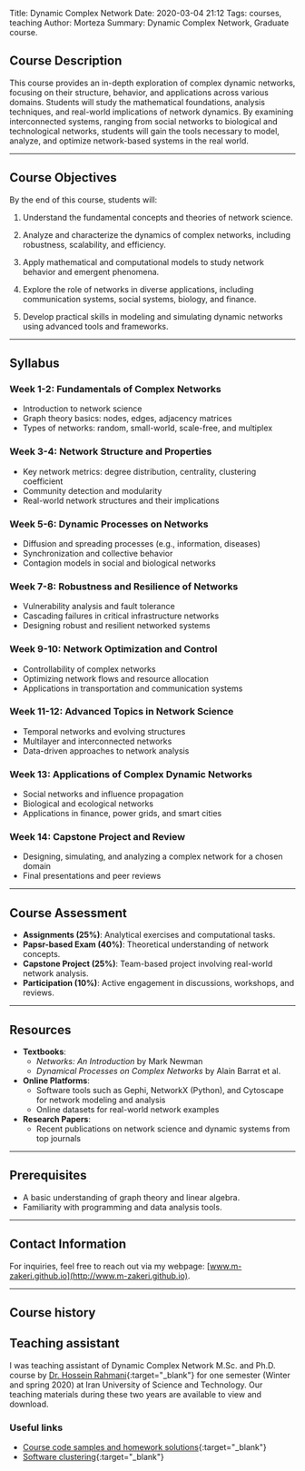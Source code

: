 Title: Dynamic Complex Network
Date: 2020-03-04 21:12
Tags: courses, teaching
Author: Morteza
Summary: Dynamic Complex Network, Graduate course.



## Course Description
This course provides an in-depth exploration of complex dynamic networks, focusing on their structure, behavior, and applications across various domains. Students will study the mathematical foundations, analysis techniques, and real-world implications of network dynamics. By examining interconnected systems, ranging from social networks to biological and technological networks, students will gain the tools necessary to model, analyze, and optimize network-based systems in the real world.

---

## Course Objectives
By the end of this course, students will:
1. Understand the fundamental concepts and theories of network science.

2. Analyze and characterize the dynamics of complex networks, including robustness, scalability, and efficiency.

3. Apply mathematical and computational models to study network behavior and emergent phenomena.

4. Explore the role of networks in diverse applications, including communication systems, social systems, biology, and finance.

5. Develop practical skills in modeling and simulating dynamic networks using advanced tools and frameworks.

---


## Syllabus

### Week 1-2: Fundamentals of Complex Networks
- Introduction to network science
- Graph theory basics: nodes, edges, adjacency matrices
- Types of networks: random, small-world, scale-free, and multiplex

### Week 3-4: Network Structure and Properties
- Key network metrics: degree distribution, centrality, clustering coefficient
- Community detection and modularity
- Real-world network structures and their implications

### Week 5-6: Dynamic Processes on Networks
- Diffusion and spreading processes (e.g., information, diseases)
- Synchronization and collective behavior
- Contagion models in social and biological networks

### Week 7-8: Robustness and Resilience of Networks
- Vulnerability analysis and fault tolerance
- Cascading failures in critical infrastructure networks
- Designing robust and resilient networked systems

### Week 9-10: Network Optimization and Control
- Controllability of complex networks
- Optimizing network flows and resource allocation
- Applications in transportation and communication systems

### Week 11-12: Advanced Topics in Network Science
- Temporal networks and evolving structures
- Multilayer and interconnected networks
- Data-driven approaches to network analysis

### Week 13: Applications of Complex Dynamic Networks
- Social networks and influence propagation
- Biological and ecological networks
- Applications in finance, power grids, and smart cities

### Week 14: Capstone Project and Review
- Designing, simulating, and analyzing a complex network for a chosen domain
- Final presentations and peer reviews

---

## Course Assessment
- **Assignments (25%)**: Analytical exercises and computational tasks.
- **Papsr-based Exam (40%)**: Theoretical understanding of network concepts.
- **Capstone Project (25%)**: Team-based project involving real-world network analysis.
- **Participation (10%)**: Active engagement in discussions, workshops, and reviews.

---

## Resources
- **Textbooks**:
  - *Networks: An Introduction* by Mark Newman
  - *Dynamical Processes on Complex Networks* by Alain Barrat et al.
- **Online Platforms**:
  - Software tools such as Gephi, NetworkX (Python), and Cytoscape for network modeling and analysis
  - Online datasets for real-world network examples
- **Research Papers**:
  - Recent publications on network science and dynamic systems from top journals

---

## Prerequisites
- A basic understanding of graph theory and linear algebra.
- Familiarity with programming and data analysis tools.

---

## Contact Information
For inquiries, feel free to reach out via my webpage: [www.m-zakeri.github.io](http://www.m-zakeri.github.io).


---

## Course history


## Teaching assistant 

I was teaching assistant of Dynamic Complex Network M.Sc. and Ph.D. course by [Dr. Hossein Rahmani](http://webpages.iust.ac.ir/h_rahmani){:target="_blank"} for one semester (Winter and spring 2020) at Iran University of Science and Technology. 
Our teaching materials during these two years are available to view and download.


### Useful links

* [Course code samples and homework solutions](https://m-zakeri.github.io/iust_complex_network){:target="_blank"}
* [Software clustering](https://m-zakeri.github.io/CodART/){:target="_blank"}




